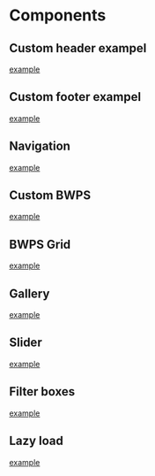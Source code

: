 # Components

<!-- panels:start -->

<!-- div:title-panel -->
## Custom header exampel
[example](header/code.md ':include :type=md')


<!-- div:title-panel -->
## Custom footer exampel
[example](footer/code.md ':include :type=md')

<!-- div:title-panel -->
## Navigation
[example](navigation/code.md ':include :type=md')

<!-- div:title-panel -->
## Custom BWPS
[example](bwps/code.md ':include :type=md')

<!-- div:title-panel -->
## BWPS Grid
[example](bwps-grid/code.md ':include :type=md')

<!-- div:title-panel -->
## Gallery
[example](gallery/code.md ':include :type=md')

<!-- div:title-panel -->
## Slider
[example](slider-use/code.md ':include :type=md')

<!-- div:title-panel -->
## Filter boxes
[example](filter/code.md ':include :type=md')


<!-- div:title-panel -->
## Lazy load
[example](lazyLoad/code.md ':include :type=md')

<!-- panels:end -->
